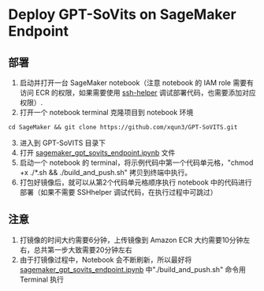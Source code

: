 # Deploy GPT-SoVits on SageMaker Endpoint

## 部署
1. 启动并打开一台 SageMaker notebook（注意 notebook 的 IAM role 需要有访问 ECR 的权限，如果需要使用 [ssh-helper](https://github.com/aws-samples/sagemaker-ssh-helper) 调试部署代码，也需要添加对应权限）.
2. 打开一个 notebook terminal 克隆项目到 notebook 环境
```
cd SageMaker && git clone https://github.com/xqun3/GPT-SoVITS.git

```
3. 进入到 GPT-SoVITS 目录下
4. 打开 [sagemaker_gpt_sovits_endpoint.ipynb](https://github.com/xqun3/GPT-SoVITS/blob/main/sagemaker_gpt_sovits_endpoint.ipynb) 文件
5. 启动一个 notebook 的 terminal，将示例代码中第一个代码单元格，"chmod +x ./*.sh && ./build_and_push.sh" 拷贝到终端中执行。
6. 打包好镜像后，就可以从第2个代码单元格顺序执行 notebook 中的代码进行部署（如果不需要 SSHhelper 调试代码，在执行过程中可跳过）


## 注意

1. 打镜像的时间大约需要6分钟，上传镜像到 Amazon ECR 大约需要10分钟左右，总共第一步大致需要20分钟左右
2. 由于打镜像过程中，Notebook 会不断刷新，所以最好将 [sagemaker_gpt_sovits_endpoint.ipynb](https://github.com/xqun3/GPT-SoVITS/blob/main/sagemaker_gpt_sovits_endpoint.ipynb) 中"./build_and_push.sh" 命令用 Terminal 执行
